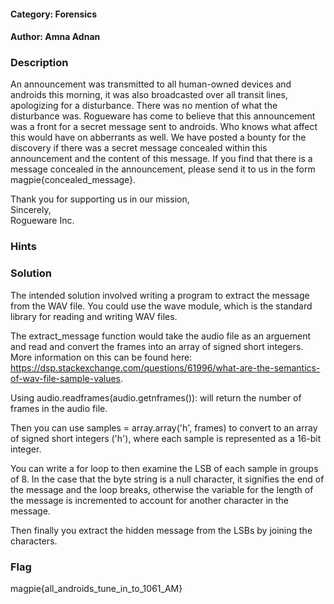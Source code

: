 #### Category: Forensics

#### Author: Amna Adnan

### Description

An announcement was transmitted to all human-owned devices and androids this morning, it was also broadcasted over all transit lines, apologizing for a disturbance. There was no mention of what the disturbance was. Rogueware has come to believe that this announcement was a front for a secret message sent to androids. Who knows what affect this would have on abberrants as well. We have posted a bounty for the discovery if there was a secret message concealed within this announcement and the content of this message. If you find that there is a message concealed in the announcement, please send it to us in the form magpie{concealed_message}.

Thank you for supporting us in our mission,  
Sincerely,  
Rogueware Inc.

### Hints

### Solution

The intended solution involved writing a program to extract the message from the WAV file. You could use the wave module, which is the standard library for reading and writing WAV files.

The extract_message function would take the audio file as an arguement and read and convert the frames into an array of signed short integers. More information on this can be found here: https://dsp.stackexchange.com/questions/61996/what-are-the-semantics-of-wav-file-sample-values.

Using audio.readframes(audio.getnframes()): will return the number of frames in the audio file.

Then you can use samples = array.array('h', frames) to convert to an array of signed short integers ('h'), where each sample is represented as a 16-bit integer.

You can write a for loop to then examine the LSB of each sample in groups of 8. In the case that the byte string is a null character, it signifies the end of the message and the loop breaks, otherwise the variable for the length of the message is incremented to account for another character in the message.

Then finally you extract the hidden message from the LSBs by joining the characters.

### Flag

magpie{all_androids_tune_in_to_1061_AM}
